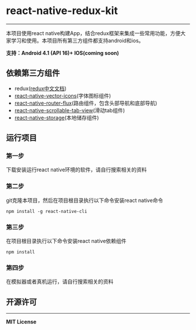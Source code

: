 # react-native-redux-kit
***

本项目使用react native构建App，结合redux框架来集成一些常用功能，方便大家学习和使用。本项目所有第三方组件都支持android和ios。

**支持：Android 4.1 (API 16)+ IOS(coming soon)**

## 依赖第三方组件

- redux([redux中文文档](http://cn.redux.js.org/))
- [react-native-vector-icons](https://github.com/oblador/react-native-vector-icons)(字体图标组件)
- [react-native-router-flux](https://github.com/aksonov/react-native-router-flux)(路由组件，包含头部导航和底部导航)
- [react-native-scrollable-tab-view](https://github.com/brentvatne/react-native-scrollable-tab-view)(滑动tab组件)
- [react-native-storage](https://github.com/sunnylqm/react-native-storage)(本地储存组件)

## 运行项目
### 第一步
下载安装运行react native环境的软件，请自行搜索相关的资料

### 第二步
git克隆本项目，然后在项目根目录执行以下命令安装react native命令
```
npm install -g react-native-cli
```

### 第三步
在项目根目录执行以下命令安装react native依赖组件
```
npm install
```

### 第四步
在模拟器或者真机运行，请自行搜索相关的资料

## 开源许可
***
**MIT License**